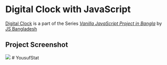 # Digital Clock with JavaScript

[Digital Clock][1] is a part of the Series [_Vanilla JavaScript Project in Bangla_][2] by [JS Bangladesh][3]

[1]: https://youtu.be/_2duo1cNTpM 'Digital Clock with JavaScript'
[2]: https://www.youtube.com/watch?v=4Rzm3BE6DL0&list=PL4iFnndHldujaLgJcoO8d4yUlAKBM55GC&ab_channel=JSBangladesh 'Full Playlist'
[3]: https://jsbangladesh.com 'Official Website'

## Project Screenshot

<img src="./screenshot.jpg">
# YousufStat
